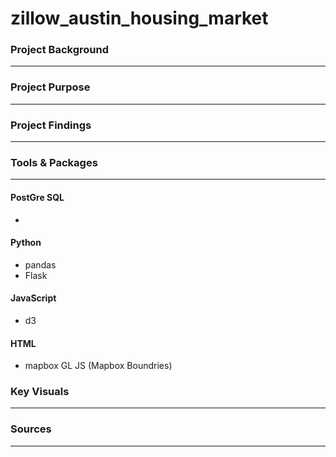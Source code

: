 # zillow_austin_housing_market
### Project Background
________________________________________

### Project Purpose
________________________________________


### Project Findings
________________________________________

### Tools & Packages
________________________________________

#### PostGre SQL
- 
#### Python 
- pandas
- Flask
#### JavaScript
- d3
#### HTML
- mapbox GL JS (Mapbox Boundries)

### Key Visuals 
________________________________________

### Sources
________________________________________
